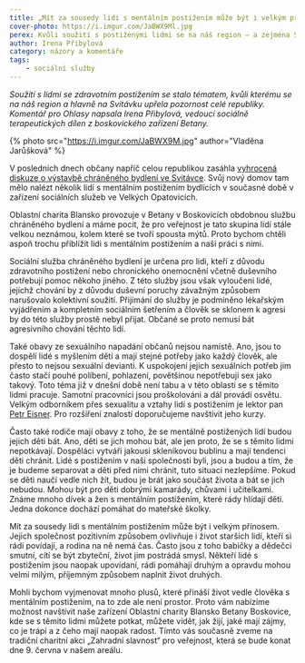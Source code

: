 ```yaml
---
title: „Mít za sousedy lidi s mentálním postižením může být i velkým přínosem.“
cover-photo: https://i.imgur.com/JaBWX9Ml.jpg
perex: Kvůli soužití s postiženými lidmi se na náš region – a zejména Svitávku – upřela pozornost celé republiky. Komentuje Irena Přibylová, vedoucí sociálně terapeutických dílen Betany.
author: Irena Přibylová
category: názory a komentáře
tags:
    - sociální služby
---
```


*Soužití s lidmi se zdravotním postižením se stalo tématem, kvůli kterému se na náš region a hlavně na Svitávku upřela pozornost celé republiky. Komentář pro Ohlasy napsala Irena Přibylová, vedoucí sociálně terapeutických dílen z boskovického zařízení Betany.*

{% photo src="https://i.imgur.com/JaBWX9M.jpg" author="Vladěna Jarůšková" %}

V posledních dnech občany napříč celou republikou zasáhla [vyhrocená diskuze o výstavbě chráněného bydlení ve Svitávce](https://ohlasy.info/clanky/2019/02/rozhovor-wetterova.html). Svůj nový domov tam mělo nalézt několik lidí s mentálním postižením bydlících v současné době v zařízení sociálních služeb ve Velkých Opatovicích.

Oblastní charita Blansko provozuje v Betany v Boskovicích obdobnou službu chráněného bydlení a máme pocit, že pro veřejnost je tato skupina lidí stále velkou neznámou, kolem které se tvoří spousta mýtů. Proto bychom chtěli aspoň trochu přiblížit lidi s mentálním postižením a naši práci s nimi.

Sociální služba chráněného bydlení je určena pro lidi, kteří z důvodu zdravotního postižení nebo chronického onemocnění včetně duševního potřebují pomoc někoho jiného. Z této služby jsou však vyloučeni lidé, jejichž chování by z důvodu duševní poruchy závažným způsobem narušovalo kolektivní soužití. Přijímání do služby je podmíněno lékařským vyjádřením a kompletním sociálním šetřením a člověk se sklonem k agresi by do této služby prostě nebyl přijat. Občané se proto nemusí bát agresivního chování těchto lidí.

Také obavy ze sexuálního napadání občanů nejsou namístě. Ano, jsou to dospělí lidé s myšlením dětí a mají stejné potřeby jako každý člověk, ale přesto to nejsou sexuální devianti. K uspokojení jejich sexuálních potřeb jim často stačí pouhé políbení, pohlazení, povětšinou nepotřebuji sex jako takový. Toto téma již v dnešní době není tabu a v této oblasti se s těmito lidmi pracuje. Samotní pracovníci jsou proškolováni a dál provádí osvětu. Velkým odborníkem přes sexualitu a vztahy lidí s postižením je lektor pan [Petr Eisner](http://www.petreisner.cz). Pro rozšíření znalostí doporučujeme navštívit jeho kurzy.

Často také rodiče mají obavy z toho, že se mentálně postižených lidí budou jejich děti bát. Ano, děti se jich mohou bát, ale jen proto, že se s těmito lidmi nepotkávají. Dospěláci vytváří jakousi skleníkovou bublinu a mají tendenci děti chránit. Lidé s postižením v naši společnosti byli, jsou a budou a tím, že je budeme separovat a děti před nimi chránit, tuto situaci nezlepšíme. Pokud se děti naučí vedle nich žít, budou je brát jako součást života a bát se jich nebudou. Mohou být pro děti dobrými kamarády, chůvami i učitelkami. Známe mnoho dívek a žen s mentálním postižením, které rády hlídají děti. Jedna dokonce dochází pomáhat do mateřské školky.

Mít za sousedy lidi s mentálním postižením může být i velkým přínosem. Jejich společnost pozitivním způsobem ovlivňuje i život starších lidí, kteří si rádi povídají, a rodina na ně nemá čas. Často jsou z toho babičky a dědečci smutní, cítí se být zbyteční, život jim postrádá smysl. Někteří lidé s postižením jsou naopak upovídaní, rádi pomáhají druhým a opravdu mohou velmi milým, příjemným způsobem naplnit život druhých.

Mohli bychom vyjmenovat mnoho plusů, které přináší život vedle člověka s mentálním postižením, na to zde ale není prostor. Proto vám nabízíme možnost navštívit naše zařízení Oblastní charity Blansko Betany Boskovice, kde se s těmito lidmi můžete potkat, můžete vidět, jak žijí, jaké mají zájmy, co je trápí a z čeho mají naopak radost. Tímto vás současně zveme na tradiční charitní akci „Zahradní slavnost“ pro veřejnost, která se bude konat dne 9. června v našem areálu.